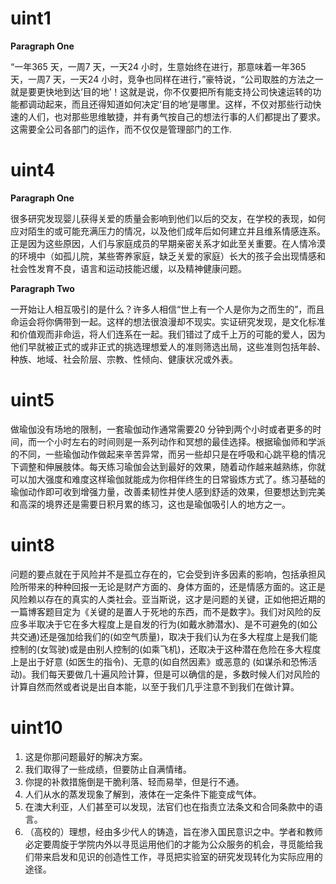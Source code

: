 # uint1

**Paragraph One**

“一年365 天，一周7 天，一天24 小时，生意始终在进行，那意味着一年365 天，一周7 天，一天24 小时，竞争也同样在进行，”豪特说，“公司取胜的方法之一就是要更快地到达‘目的地’！这就是说，你不仅要把所有能支持公司快速运转的功能都调动起来，而且还得知道如何决定‘目的地’是哪里。这样，不仅对那些行动快速的人们，也对那些思维敏捷，并有勇气按自己的想法行事的人们都提出了要求。这需要全公司各部门的运作，而不仅仅是管理部门的工作.

# uint4

**Paragraph One**

很多研究发现婴儿获得关爱的质量会影响到他们以后的交友，在学校的表现，如何应对陌生的或可能充满压力的情况，以及他们成年后如何建立并且维系情感连系。正是因为这些原因，人们与家庭成员的早期亲密关系才如此至关重要。在人情冷漠的环境中（如孤儿院，某些寄养家庭，缺乏关爱的家庭）长大的孩子会出现情感和社会性发育不良，语言和运动技能迟缓，以及精神健康问题。

**Paragraph Two** 

一开始让人相互吸引的是什么？许多人相信“世上有一个人是你为之而生的”，而且命运会将你俩带到一起。这样的想法很浪漫却不现实。实证研究发现，是文化标准和价值观而非命运，将人们连系在一起。我们错过了成千上万的可能的爱人，因为他们早就被正式的或非正式的挑选理想爱人的准则筛选出局，这些准则包括年龄、种族、地域、社会阶层、宗教、性倾向、健康状况或外表。

# uint5

 做瑜伽没有场地的限制，一套瑜伽动作通常需要20 分钟到两个小时或者更多的时间，而一个小时左右的时间则是一系列动作和冥想的最佳选择。根据瑜伽师和学派的不同，一些瑜伽动作做起来辛苦异常，而另一些却只是在呼吸和心跳平稳的情况下调整和伸展肢体。每天练习瑜伽会达到最好的效果，随着动作越来越熟练，你就可以加大强度和难度这样瑜伽就能成为你相伴终生的日常锻炼方式了。练习基础的瑜伽动作即可收到增强力量，改善柔韧性并使人感到舒适的效果，但要想达到完美和高深的境界还是需要日积月累的练习，这也是瑜伽吸引人的地方之一。

# uint8

问题的要点就在于风险并不是孤立存在的，它会受到许多因素的影响，包括承担风险所带来的种种回报一无论是财产方面的、身体方面的，还是情感方面的。这正是风险赖以存在的真实的人类社会。亚当斯说，这才是问题的关键，正如他把近期的一篇博客题目定为《关键的是置人于死地的东西，而不是数字》。我们对风险的反应多半取决于它在多大程度上是自发的行为(如戴水肺潜水)、是不可避免的(如公共交通)还是强加给我们的(如空气质量)，取决于我们认为在多大程度上是我们能控制的(女驾驶)或是由别人控制的(如乘飞机)，还取决于这种潜在危险在多大程度上是出于好意 (如医生的指令)、无意的(如自然因素》或恶意的 (如谋杀和恐怖活动)。我们每天要做几十遍风险计算，但是可以确信的是，多数时候人们对风险的计算自然而然或者说是出自本能，以至于我们几乎注意不到我们在做计算。

# uint10

1. 这是你那问题最好的解决方案。
2. 我们取得了一些成绩，但要防止自满情绪。
3. 你提的补救措施倒是干脆利落、轻而易举，但是行不通。
4. 人们从水的蒸发现象了解到，液体在一定条件下能变成气体。
5. 在澳大利亚，人们甚至可以发现，法官们也在指责立法条文和合同条款中的语言。
6. （高校的）理想，经由多少代人的铸造，旨在渗入国民意识之中。学者和教师必定要周旋于学院内外以寻觅运用他们的才能为公众服务的机会，寻觅能给我们带来启发和见识的创造性工作，寻觅把实验室的研究发现转化为实际应用的途径。
